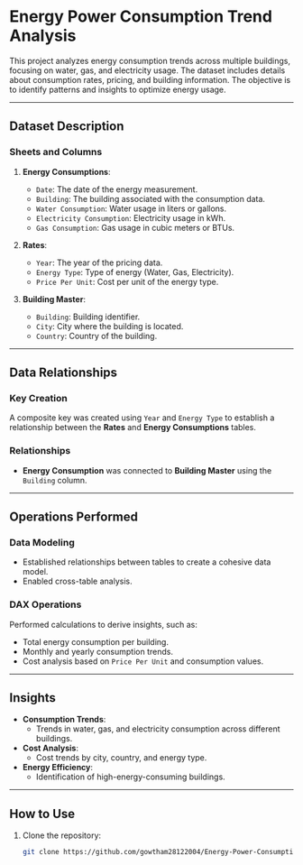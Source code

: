 # Energy Power Consumption Trend Analysis

This project analyzes energy consumption trends across multiple buildings, focusing on water, gas, and electricity usage. The dataset includes details about consumption rates, pricing, and building information. The objective is to identify patterns and insights to optimize energy usage.

---

## Dataset Description

### Sheets and Columns
1. **Energy Consumptions**:
   - `Date`: The date of the energy measurement.
   - `Building`: The building associated with the consumption data.
   - `Water Consumption`: Water usage in liters or gallons.
   - `Electricity Consumption`: Electricity usage in kWh.
   - `Gas Consumption`: Gas usage in cubic meters or BTUs.

2. **Rates**:
   - `Year`: The year of the pricing data.
   - `Energy Type`: Type of energy (Water, Gas, Electricity).
   - `Price Per Unit`: Cost per unit of the energy type.

3. **Building Master**:
   - `Building`: Building identifier.
   - `City`: City where the building is located.
   - `Country`: Country of the building.

---

## Data Relationships

### Key Creation
A composite key was created using `Year` and `Energy Type` to establish a relationship between the **Rates** and **Energy Consumptions** tables.

### Relationships
- **Energy Consumption** was connected to **Building Master** using the `Building` column.

---

## Operations Performed

### Data Modeling
- Established relationships between tables to create a cohesive data model.
- Enabled cross-table analysis.

### DAX Operations
Performed calculations to derive insights, such as:
- Total energy consumption per building.
- Monthly and yearly consumption trends.
- Cost analysis based on `Price Per Unit` and consumption values.

---

## Insights
- **Consumption Trends**:
  - Trends in water, gas, and electricity consumption across different buildings.
- **Cost Analysis**:
  - Cost trends by city, country, and energy type.
- **Energy Efficiency**:
  - Identification of high-energy-consuming buildings.

---

## How to Use
1. Clone the repository:
   ```bash
   git clone https://github.com/gowtham28122004/Energy-Power-Consumption.git
